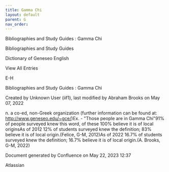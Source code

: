 ```yaml
---
title: Gamma Chi
layout: default
parent: G
nav_order:
---
```


Bibliographies and Study Guides : Gamma Chi

Bibliographies and Study Guides

Dictionary of Geneseo English

View All Entries

E-H

Bibliographies and Study Guides : Gamma Chi

Created by  Unknown User (iif1), last modified by  Abraham Brooks on May 07, 2022

n. a co-ed, non-Greek organization (further information can be found at: http://www.geneseo.edu/~gce/)Ex. - &quot;Those people are in Gamma Chi&quot;91% of people surveyed knew this word, of these 100% believe it is of local originsAs of 2012 12% of students surveyed knew the definition; 83% believe it is of local origin.(Felice, G-M, 2012)As of 2022 16.7% of students surveyed knew the definition; 16.7% believe it is of local origin.(A. Brooks, G-M, 2022)

Document generated by Confluence on May 22, 2023 12:37

Atlassian

